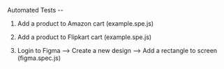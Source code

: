 Automated Tests --

1. Add a product to Amazon cart (example.spe.js)

2. Add a product to Flipkart cart (example.spe.js)

3. Login to Figma --> Create a new design --> Add a rectangle to screen (figma.spec.js)